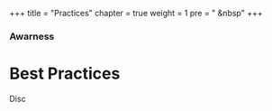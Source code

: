 +++
title = "Practices"
chapter = true
weight = 1
pre = "<i class='fas fa-hands-wash'></i> &nbsp"
+++

### Awarness

# Best Practices

Disc
